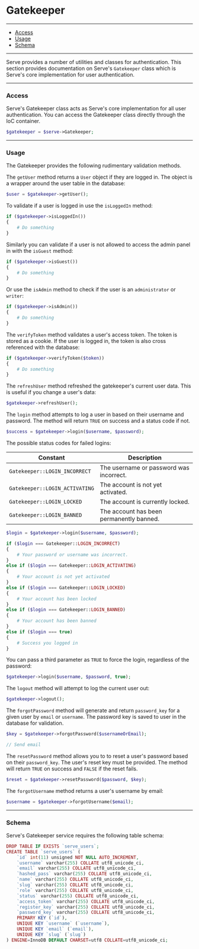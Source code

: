 # Gatekeeper

--------------------------------------------------------

-   [Access](#access)
-   [Usage](#usage)
-   [Schema](#schema)

--------------------------------------------------------

Serve provides a number of utilities and classes for authentication. This section provides documentation on Serve's `Gatekeeper` class which is Serve's core implementation for user authentication.

--------------------------------------------------------

### Access

Serve's Gatekeeper class acts as Serve's core implementation for all user authentication. You can access the Gatekeeper class directly through the IoC container.

```php
$gatekeeper = $serve->Gatekeeper;
```

--------------------------------------------------------

### Usage

The Gatekeeper provides the following rudimentary validation methods.

The `getUser` method returns a `User` object if they are logged in. The object is a wrapper around the user table in the database:
```php
$user = $gatekeeper->getUser();
```

To validate if a user is logged in use the `isLoggedIn` method:
```php
if ($gatekeeper->isLoggedIn())
{
    # Do something
}
```

Similarly you can validate if a user is not allowed to access the admin panel in with the `isGuest` method:
```php
if ($gatekeeper->isGuest())
{
    # Do something
}
```

Or use the `isAdmin` method to check if the user is an `administrator` or `writer`:
```php
if ($gatekeeper->isAdmin())
{
    # Do something
}
```

The `verifyToken` method validates a user's access token. The token is stored as a cookie. If the user is logged in, the token is also cross referenced with the database:
```php
if ($gatekeeper->verifyToken($token))
{
    # Do something
}
```

The `refreshUser` method refreshed the gatekeeper's current user data. This is useful if you change a user's data:
```php
$gatekeeper->refreshUser();
```

The `login` method attempts to log a user in based on their username and password. The method will return `TRUE` on success and a status code if not.

```php
$success = $gatekeeper->login($username, $password);
```

The possible status codes for failed logins:

| Constant                       | Description                              |
|--------------------------------|------------------------------------------|
| `Gatekeeper::LOGIN_INCORRECT`  | The username or password was incorrect.  |
| `Gatekeeper::LOGIN_ACTIVATING` | The account is not yet activated.        |
| `Gatekeeper::LOGIN_LOCKED`     | The account is currently locked.         |
| `Gatekeeper::LOGIN_BANNED`     | The account has been permanently banned. |


```php
$login = $gatekeeper->login($username, $password);

if ($login === Gatekeeper::LOGIN_INCORRECT)
{
    # Your password or username was incorrect.
}
else if ($login === Gatekeeper::LOGIN_ACTIVATING)
{
    # Your account is not yet activated
}
else if ($login === Gatekeeper::LOGIN_LOCKED)
{
    # Your account has been locked
}
else if ($login === Gatekeeper::LOGIN_BANNED)
{
    # Your account has been banned
}
else if ($login === true)
{
    # Success you logged in
}
```

You can pass a third parameter as `TRUE` to force the login, regardless of the password:
```php
$gatekeeper->login($username, $password, true);
```

The `logout` method will attempt to log the current user out:
```php
$gatekeeper->logout();
```

The `forgotPassword` method will generate and return `password_key` for a given user by `email` or `username`. The password key is saved to user in the database for validation.

```php
$key = $gatekeeper->forgotPassword($usernameOrEmail);

// Send email
```

The `resetPassword` method allows you to to reset a user's password based on their `password_key`. The user's reset key must be provided. The method will return `TRUE` on success and `FALSE` if the reset fails.

```php
$reset = $gatekeeper->resetPassword($password, $key);
```

The `forgotUsername` method returns a user's username by email:

```php
$username = $gatekeeper->forgotUsername($email);
```

--------------------------------------------------------

### Schema

Serve's Gatekeeper service requires the following table schema:

```php
DROP TABLE IF EXISTS `serve_users`;
CREATE TABLE `serve_users` (
    `id` int(11) unsigned NOT NULL AUTO_INCREMENT,
    `username` varchar(255) COLLATE utf8_unicode_ci,
    `email` varchar(255) COLLATE utf8_unicode_ci,
    `hashed_pass` varchar(255) COLLATE utf8_unicode_ci,
    `name` varchar(255) COLLATE utf8_unicode_ci,
    `slug` varchar(255) COLLATE utf8_unicode_ci,
    `role` varchar(255) COLLATE utf8_unicode_ci,
    `status` varchar(255) COLLATE utf8_unicode_ci,
    `access_token` varchar(255) COLLATE utf8_unicode_ci,
    `register_key` varchar(255) COLLATE utf8_unicode_ci,
    `password_key` varchar(255) COLLATE utf8_unicode_ci,
    PRIMARY KEY (`id`),
    UNIQUE KEY `username` (`username`),
    UNIQUE KEY `email` (`email`),
    UNIQUE KEY `slug` (`slug`)
) ENGINE=InnoDB DEFAULT CHARSET=utf8 COLLATE=utf8_unicode_ci;
```
